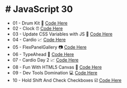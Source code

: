 # # JavaScript 30

- 01 - Drum Kit :musical_score: [Code Here](https://github.com/KewinLizarraga/JavaScript30/tree/master/JavaScriptDrumKit)
- 02 - Clock :alarm_clock: [Code Here](https://github.com/KewinLizarraga/JavaScript30/tree/master/02_Clock)
- 03 - Update CSS Variables with JS :art: [Code Here](https://github.com/KewinLizarraga/JavaScript30/tree/master/03_UpdateCSSVariablesWithJS)
- 04 - Cardio :chart_with_upwards_trend: [Code Here](https://github.com/KewinLizarraga/JavaScript30/tree/master/04_Cardio)
- 05 - FlexPanelGallery :camera: [Code Here](https://github.com/KewinLizarraga/JavaScript30/tree/master/05_FlexPanelGallery)
- 06 - TypeAhead :memo: [Code Here](https://github.com/KewinLizarraga/JavaScript30/tree/master/06_TypeAhead)
- 07 - Cardio Day 2 :chart_with_upwards_trend: [Code Here](https://github.com/KewinLizarraga/JavaScript30/tree/master/07_CardioDay2)
- 08 - Fun With HTML5 Canvas :art: [Code Here](https://github.com/KewinLizarraga/JavaScript30/tree/master/08_FunWithHTML5Canvas)
- 09 - Dev Tools Domination :computer: [Code Here](https://github.com/KewinLizarraga/JavaScript30/tree/master/09_DevToolsDomination)
- 10 - Hold Shift And Check Checkboxes :ballot_box_with_check: [Code Here](https://github.com/KewinLizarraga/JavaScript30/tree/master/10_HoldShiftAndCheckCheckboxes)
